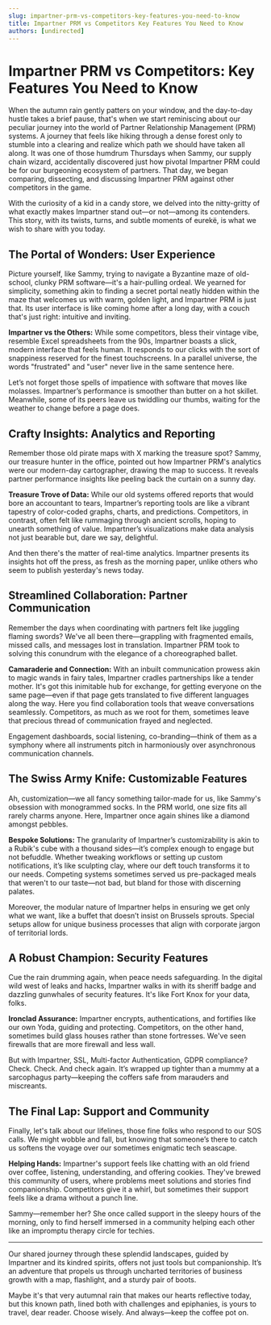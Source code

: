 ```yaml
---
slug: impartner-prm-vs-competitors-key-features-you-need-to-know
title: Impartner PRM vs Competitors Key Features You Need to Know
authors: [undirected]
---
```



# Impartner PRM vs Competitors: Key Features You Need to Know

When the autumn rain gently patters on your window, and the day-to-day hustle takes a brief pause, that's when we start reminiscing about our peculiar journey into the world of Partner Relationship Management (PRM) systems. A journey that feels like hiking through a dense forest only to stumble into a clearing and realize which path we should have taken all along. It was one of those humdrum Thursdays when Sammy, our supply chain wizard, accidentally discovered just how pivotal Impartner PRM could be for our burgeoning ecosystem of partners. That day, we began comparing, dissecting, and discussing Impartner PRM against other competitors in the game. 

With the curiosity of a kid in a candy store, we delved into the nitty-gritty of what exactly makes Impartner stand out—or not—among its contenders. This story, with its twists, turns, and subtle moments of eurekë, is what we wish to share with you today.

## The Portal of Wonders: User Experience

Picture yourself, like Sammy, trying to navigate a Byzantine maze of old-school, clunky PRM software—it's a hair-pulling ordeal. We yearned for simplicity, something akin to finding a secret portal neatly hidden within the maze that welcomes us with warm, golden light, and Impartner PRM is just that. Its user interface is like coming home after a long day, with a couch that's just right: intuitive and inviting.

**Impartner vs the Others:** While some competitors, bless their vintage vibe, resemble Excel spreadsheets from the 90s, Impartner boasts a slick, modern interface that feels human. It responds to our clicks with the sort of snappiness reserved for the finest touchscreens. In a parallel universe, the words "frustrated" and "user" never live in the same sentence here. 

Let’s not forget those spells of impatience with software that moves like molasses. Impartner’s performance is smoother than butter on a hot skillet. Meanwhile, some of its peers leave us twiddling our thumbs, waiting for the weather to change before a page does.

## Crafty Insights: Analytics and Reporting 

Remember those old pirate maps with X marking the treasure spot? Sammy, our treasure hunter in the office, pointed out how Impartner PRM's analytics were our modern-day cartographer, drawing the map to success. It reveals partner performance insights like peeling back the curtain on a sunny day.

**Treasure Trove of Data:** While our old systems offered reports that would bore an accountant to tears, Impartner’s reporting tools are like a vibrant tapestry of color-coded graphs, charts, and predictions. Competitors, in contrast, often felt like rummaging through ancient scrolls, hoping to unearth something of value. Impartner’s visualizations make data analysis not just bearable but, dare we say, delightful.

And then there's the matter of real-time analytics. Impartner presents its insights hot off the press, as fresh as the morning paper, unlike others who seem to publish yesterday's news today.

## Streamlined Collaboration: Partner Communication 

Remember the days when coordinating with partners felt like juggling flaming swords? We've all been there—grappling with fragmented emails, missed calls, and messages lost in translation. Impartner PRM took to solving this conundrum with the elegance of a choreographed ballet.

**Camaraderie and Connection:** With an inbuilt communication prowess akin to magic wands in fairy tales, Impartner cradles partnerships like a tender mother. It's got this inimitable hub for exchange, for getting everyone on the same page—even if that page gets translated to five different languages along the way. Here you find collaboration tools that weave conversations seamlessly. Competitors, as much as we root for them, sometimes leave that precious thread of communication frayed and neglected. 

Engagement dashboards, social listening, co-branding—think of them as a symphony where all instruments pitch in harmoniously over asynchronous communication channels.

## The Swiss Army Knife: Customizable Features

Ah, customization—we all fancy something tailor-made for us, like Sammy's obsession with monogrammed socks. In the PRM world, one size fits all rarely charms anyone. Here, Impartner once again shines like a diamond amongst pebbles.

**Bespoke Solutions:** The granularity of Impartner’s customizability is akin to a Rubik's cube with a thousand sides—it’s complex enough to engage but not befuddle. Whether tweaking workflows or setting up custom notifications, it’s like sculpting clay, where our deft touch transforms it to our needs. Competing systems sometimes served us pre-packaged meals that weren't to our taste—not bad, but bland for those with discerning palates. 

Moreover, the modular nature of Impartner helps in ensuring we get only what we want, like a buffet that doesn’t insist on Brussels sprouts. Special setups allow for unique business processes that align with corporate jargon of territorial lords.

## A Robust Champion: Security Features 

Cue the rain drumming again, when peace needs safeguarding. In the digital wild west of leaks and hacks, Impartner walks in with its sheriff badge and dazzling gunwhales of security features. It's like Fort Knox for your data, folks.

**Ironclad Assurance:** Impartner encrypts, authentications, and fortifies like our own Yoda, guiding and protecting. Competitors, on the other hand, sometimes build glass houses rather than stone fortresses. We've seen firewalls that are more firewall and less wall. 

But with Impartner, SSL, Multi-factor Authentication, GDPR compliance? Check. Check. And check again. It’s wrapped up tighter than a mummy at a sarcophagus party—keeping the coffers safe from marauders and miscreants.

## The Final Lap: Support and Community 

Finally, let's talk about our lifelines, those fine folks who respond to our SOS calls. We might wobble and fall, but knowing that someone’s there to catch us softens the voyage over our sometimes enigmatic tech seascape.

**Helping Hands:** Impartner's support feels like chatting with an old friend over coffee, listening, understanding, and offering cookies. They've brewed this community of users, where problems meet solutions and stories find companionship. Competitors give it a whirl, but sometimes their support feels like a drama without a punch line.

Sammy—remember her? She once called support in the sleepy hours of the morning, only to find herself immersed in a community helping each other like an impromptu therapy circle for techies. 

---

Our shared journey through these splendid landscapes, guided by Impartner and its kindred spirits, offers not just tools but companionship. It’s an adventure that propels us through uncharted territories of business growth with a map, flashlight, and a sturdy pair of boots. 

Maybe it's that very autumnal rain that makes our hearts reflective today, but this known path, lined both with challenges and epiphanies, is yours to travel, dear reader. Choose wisely. And always—keep the coffee pot on.